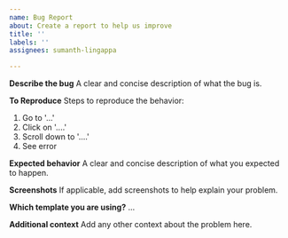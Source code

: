 ```yaml
---
name: Bug Report
about: Create a report to help us improve
title: ''
labels: ''
assignees: sumanth-lingappa

---
```


**Describe the bug**
A clear and concise description of what the bug is.

**To Reproduce**
Steps to reproduce the behavior:
1. Go to '...'
2. Click on '....'
3. Scroll down to '....'
4. See error

**Expected behavior**
A clear and concise description of what you expected to happen.

**Screenshots**
If applicable, add screenshots to help explain your problem.

**Which template you are using?**
 ...


**Additional context**
Add any other context about the problem here.
